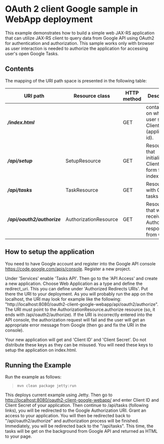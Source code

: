 <!--

    DO NOT ALTER OR REMOVE COPYRIGHT NOTICES OR THIS HEADER.

    Copyright (c) 2015 Oracle and/or its affiliates. All rights reserved.

    The contents of this file are subject to the terms of either the GNU
    General Public License Version 2 only ("GPL") or the Common Development
    and Distribution License("CDDL") (collectively, the "License").  You
    may not use this file except in compliance with the License.  You can
    obtain a copy of the License at
    http://glassfish.java.net/public/CDDL+GPL_1_1.html
    or packager/legal/LICENSE.txt.  See the License for the specific
    language governing permissions and limitations under the License.

    When distributing the software, include this License Header Notice in each
    file and include the License file at packager/legal/LICENSE.txt.

    GPL Classpath Exception:
    Oracle designates this particular file as subject to the "Classpath"
    exception as provided by Oracle in the GPL Version 2 section of the License
    file that accompanied this code.

    Modifications:
    If applicable, add the following below the License Header, with the fields
    enclosed by brackets [] replaced by your own identifying information:
    "Portions Copyright [year] [name of copyright owner]"

    Contributor(s):
    If you wish your version of this file to be governed by only the CDDL or
    only the GPL Version 2, indicate your decision by adding "[Contributor]
    elects to include this software in this distribution under the [CDDL or GPL
    Version 2] license."  If you don't indicate a single choice of license, a
    recipient has the option to distribute your version of this file under
    either the CDDL, the GPL Version 2 or to extend the choice of license to
    its licensees as provided above.  However, if you add GPL Version 2 code
    and therefore, elected the GPL Version 2 license, then the option applies
    only if the new code is made subject to such option by the copyright
    holder.

-->

OAuth 2 client Google sample in WebApp deployment
=================================================

This example demonstrates how to build a simple web JAX-RS application
that can utilize JAX-RS client to query data from Google API using
OAuth2 for authentication and authorization. This sample works only with
browser as user interaction is needed to authorize the application for
accessing user's open Google Tasks.

Contents
--------

The mapping of the URI path space is presented in the following table:

URI path                    | Resource class         | HTTP method        | Description
--------------------------- | ---------------------- | ------------------ | -----------------------------------------------------------------
**_/index.html_**           |                        | GET                | contains for on which the user setups Client ID (application id).
**_/api/setup_**            | SetupResource          | GET                | Resource that initializes Client ID sent form from index.html
**_/api/tasks_**            | TaskResource           | GET                | Resource with Google tasks
**_/api/oauth2/authorize_** | AuthorizationResource  | GET                | Resource that will receive Authorization response from Google

How to setup the application
----------------------------

You need to have Google account and register into the Google API console
<https://code.google.com/apis/console>. Register a new project.

Under 'Services' enable 'Tasks API'. Then go to the 'API Access' and
create a new application. Choose Web Application as a type and define
the redirect\_uri. This you can define under 'Authorized Redirects
URIs'. Put there the URI to your deployment. As you will probably run
the app on the localhost, the URI may look for example like the
following:
"http://localhost:8080/oauth2-client-google-webapp/api/oauth2/authorize".
The URI must point to the AuthorizationResource.authorize resource (so,
it ends with /api/oauth2/authorize). If the URI is incorrectly entered
into the API console, the authorization request will fail and the user
will get an appropriate error message from Google (then go and fix the
URI in the console).

Your new application will get and 'Client ID' and 'Client Secret'. Do
not distribute these keys as they can be misused. You will need these
keys to setup the application on index.html.

Running the Example
-------------------

Run the example as follows:

>     mvn clean package jetty:run

This deploys current example using Jetty. Then go to
[http://localhost:8080/oauth2-client-google-webapp/](http://localhost:8080/oauth2-client-google-webapp/index.html)
and enter Client ID and Client Secret of your application. Then continue
to /api/tasks (following links), you will be redirected to the Google
Authorization URI. Grant an access to your application. You will then be
redirected back to "/api/oauth2/authorize" and authorization process
will be finished. Immediately, you will be redirected back to the
"/api/tasks". This time, the tasks will be get on the background from
Google API and returned as HTML to your page.
